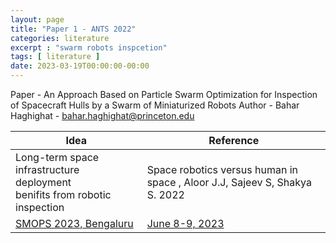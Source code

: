 ```yaml
---
layout: page
title: "Paper 1 - ANTS 2022"
categories: literature
excerpt : "swarm robots inspcetion"
tags: [ literature ]
date: 2023-03-19T00:00:00-00:00
---
```


Paper - An Approach Based on Particle Swarm
Optimization for Inspection of Spacecraft Hulls
by a Swarm of Miniaturized Robots
Author - Bahar Haghighat - bahar.haghighat@princeton.edu 

| Idea                                                                            | Reference                                                                  |
|---------------------------------------------------------------------------------|----------------------------------------------------------------------------|
| Long-term space infrastructure deployment<br/> benifits from robotic inspection | Space robotics versus human in space , Aloor J.J, Sajeev S, Shakya S. 2022 |
| [SMOPS 2023, Bengaluru](https://mangala.earth/research/smops-2023/)             | [June 8-9, 2023](https://smops2023.istrac.gov.in/)                         | 

